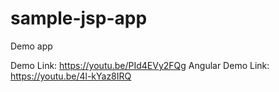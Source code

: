 # sample-jsp-app
Demo app

Demo Link: https://youtu.be/PId4EVy2FQg
Angular Demo Link: https://youtu.be/4l-kYaz8IRQ
